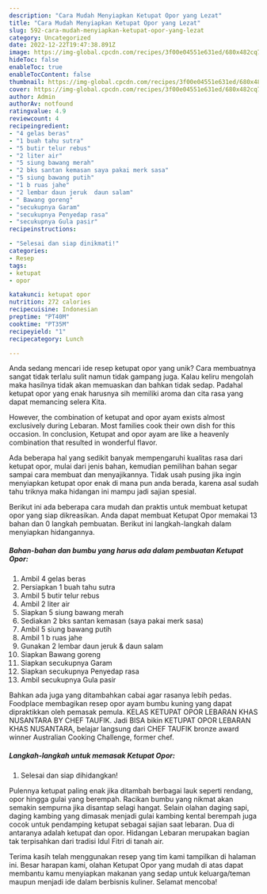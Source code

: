 ```yaml
---
description: "Cara Mudah Menyiapkan Ketupat Opor yang Lezat"
title: "Cara Mudah Menyiapkan Ketupat Opor yang Lezat"
slug: 592-cara-mudah-menyiapkan-ketupat-opor-yang-lezat
category: Uncategorized
date: 2022-12-22T19:47:38.891Z
image: https://img-global.cpcdn.com/recipes/3f00e04551e631ed/680x482cq70/ketupat-opor-foto-resep-utama.jpg
hideToc: false
enableToc: true
enableTocContent: false
thumbnail: https://img-global.cpcdn.com/recipes/3f00e04551e631ed/680x482cq70/ketupat-opor-foto-resep-utama.jpg
cover: https://img-global.cpcdn.com/recipes/3f00e04551e631ed/680x482cq70/ketupat-opor-foto-resep-utama.jpg
author: Admin
authorAv: notfound
ratingvalue: 4.9
reviewcount: 4
recipeingredient:
- "4 gelas beras"
- "1 buah tahu sutra"
- "5 butir telur rebus"
- "2 liter air"
- "5 siung bawang merah"
- "2 bks santan kemasan saya pakai merk sasa"
- "5 siung bawang putih"
- "1 b ruas jahe"
- "2 lembar daun jeruk  daun salam"
- " Bawang goreng"
- "secukupnya Garam"
- "secukupnya Penyedap rasa"
- "secukupnya Gula pasir"
recipeinstructions:

- "Selesai dan siap dinikmati!"
categories:
- Resep
tags:
- ketupat
- opor

katakunci: ketupat opor 
nutrition: 272 calories
recipecuisine: Indonesian
preptime: "PT40M"
cooktime: "PT35M"
recipeyield: "1"
recipecategory: Lunch

---
```





Anda sedang mencari ide resep ketupat opor yang unik? Cara membuatnya sangat tidak terlalu sulit namun tidak gampang juga. Kalau keliru mengolah maka hasilnya tidak akan memuaskan dan bahkan tidak sedap. Padahal ketupat opor yang enak harusnya sih memiliki aroma dan cita rasa yang dapat memancing selera Kita.





However, the combination of ketupat and opor ayam exists almost exclusively during Lebaran. Most families cook their own dish for this occasion. In conclusion, Ketupat and opor ayam are like a heavenly combination that resulted in wonderful flavor.

Ada beberapa hal yang sedikit banyak mempengaruhi kualitas rasa dari ketupat opor, mulai dari jenis bahan, kemudian pemilihan bahan segar sampai cara membuat dan menyajikannya. Tidak usah pusing jika ingin menyiapkan ketupat opor enak di mana pun anda berada, karena asal sudah tahu triknya maka hidangan ini mampu jadi sajian spesial.






Berikut ini ada beberapa cara mudah dan praktis untuk membuat ketupat opor yang siap dikreasikan. Anda dapat membuat Ketupat Opor memakai 13 bahan dan 0 langkah pembuatan. Berikut ini langkah-langkah dalam menyiapkan hidangannya.

<!--inarticleads1-->

##### Bahan-bahan dan bumbu yang harus ada dalam pembuatan Ketupat Opor:

1. Ambil 4 gelas beras
1. Persiapkan 1 buah tahu sutra
1. Ambil 5 butir telur rebus
1. Ambil 2 liter air
1. Siapkan 5 siung bawang merah
1. Sediakan 2 bks santan kemasan (saya pakai merk sasa)
1. Ambil 5 siung bawang putih
1. Ambil 1 b ruas jahe
1. Gunakan 2 lembar daun jeruk &amp; daun salam
1. Siapkan  Bawang goreng
1. Siapkan secukupnya Garam
1. Siapkan secukupnya Penyedap rasa
1. Ambil secukupnya Gula pasir


Bahkan ada juga yang ditambahkan cabai agar rasanya lebih pedas. Foodplace membagikan resep opor ayam bumbu kuning yang dapat dipraktikkan oleh pemasak pemula. KELAS KETUPAT OPOR LEBARAN KHAS NUSANTARA BY CHEF TAUFIK. Jadi BISA bikin KETUPAT OPOR LEBARAN KHAS NUSANTARA, belajar langsung dari CHEF TAUFIK bronze award winner Australian Cooking Challenge, former chef. 

<!--inarticleads2-->

##### Langkah-langkah untuk memasak Ketupat Opor:


1. Selesai dan siap dihidangkan!

Pulennya ketupat paling enak jika ditambah berbagai lauk seperti rendang, opor hingga gulai yang berempah. Racikan bumbu yang nikmat akan semakin sempurna jika disantap selagi hangat. Selain olahan daging sapi, daging kambing yang dimasak menjadi gulai kambing kental berempah juga cocok untuk pendamping ketupat sebagai sajian saat lebaran. Dua di antaranya adalah ketupat dan opor. Hidangan Lebaran merupakan bagian tak terpisahkan dari tradisi Idul Fitri di tanah air. 

Terima kasih telah menggunakan resep yang tim kami tampilkan di halaman ini. Besar harapan kami, olahan Ketupat Opor yang mudah di atas dapat membantu kamu menyiapkan makanan yang sedap untuk keluarga/teman maupun menjadi ide dalam berbisnis kuliner. Selamat mencoba!
